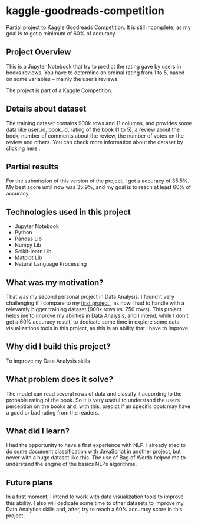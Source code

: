 # kaggle-goodreads-competition
Partial project to Kaggle Goodreads Competition. It is still incomplete, as my goal is to get a minimum of 60% of accuracy. 

## Project Overview
This is a Jupyter Notebook that try to predict the rating gave by users in books reviews. You have to determine an ordinal rating from 1 to 5, based on some variables – mainly the user’s reviews. 

The project is part of a Kaggle Competition.

## Details about dataset
The training dataset contains 900k rows and 11 columns, and provides some data like user_id, book_id, rating of the book (1 to 5), a review about the book, number of comments about the review, the number of votes on the review and others. You can check more information about the dataset by clicking <a href=https://www.kaggle.com/competitions/goodreads-books-reviews-290312/overview> here </a>.

## Partial results
For the submission of this version of the project, I got a accuracy of 35.5%. My best score until now was 35.9%, and my goal is to reach at least 60% of accuracy.

## Technologies used in this project 
-	Jupyter Notebook
-	Python
-	Pandas Lib
-	Numpy Lib
-	Scikit-learn Lib
-	Matplot Lib
-	Natural Language Processing

## What was my motivation?
That was my second personal project in Data Analysis. I found it very challenging if I compare to my <a href=https://github.com/raphaelzaneti/titanic-ml> first project </a>, as now I had to handle with a relevantly bigger training dataset (900k rows vs. 750 rows). 
This project helps me to improve my abilities in Data Analysis, and I intend, while I don’t get a 60% accuracy result, to dedicate some time in explore some data visualizations tools in this project, as this is an ability that I have to improve.

## Why did I build this project?
To improve my Data Analysis skills

## What problem does it solve?
The model can read several rows of data and classify it according to the probable rating of the book. So it is very useful to understand the users perception on the books and, with this, predict if an specific book may have a good or bad rating from the readers. 

## What did I learn?
I had the opportunity to have a first experience with NLP. I already tried to do some document classification with JavaScript in another project, but never with a huge dataset like this. The use of Bag of Words helped me to understand the engine of the basics NLPs algorithms. 

## Future plans
In a first moment, I intend to work with data visualization tools to improve this ability. I also will dedicate some time to other datasets to improve my Data Analytics skills and, after, try to reach a 60% accuracy score in this project.  

 
